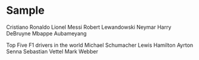 # Sample

Cristiano Ronaldo
Lionel Messi
Robert Lewandowski
Neymar
Harry 
DeBruyne
Mbappe
Aubameyang

Top Five F1 drivers in the world
Michael Schumacher
Lewis Hamilton
Ayrton Senna
Sebastian Vettel
Mark Webber
